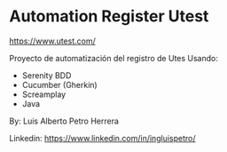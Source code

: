 # Automation Register Utest
https://www.utest.com/

Proyecto de automatización del registro de Utes
Usando:
- Serenity BDD
- Cucumber (Gherkin)
- Screamplay
- Java

By: Luis Alberto Petro Herrera

Linkedin: https://www.linkedin.com/in/ingluispetro/
